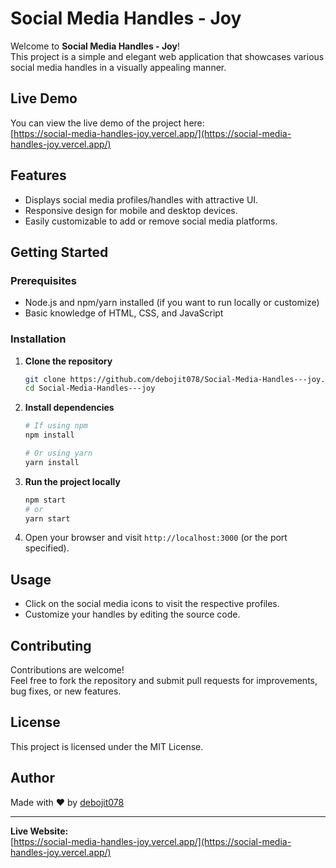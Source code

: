 # Social Media Handles - Joy

Welcome to **Social Media Handles - Joy**!  
This project is a simple and elegant web application that showcases various social media handles in a visually appealing manner.

## Live Demo

You can view the live demo of the project here:  
[https://social-media-handles-joy.vercel.app/](https://social-media-handles-joy.vercel.app/)

## Features

- Displays social media profiles/handles with attractive UI.
- Responsive design for mobile and desktop devices.
- Easily customizable to add or remove social media platforms.

## Getting Started

### Prerequisites

- Node.js and npm/yarn installed (if you want to run locally or customize)
- Basic knowledge of HTML, CSS, and JavaScript

### Installation

1. **Clone the repository**

   ```bash
   git clone https://github.com/debojit078/Social-Media-Handles---joy.git
   cd Social-Media-Handles---joy
   ```

2. **Install dependencies**

   ```bash
   # If using npm
   npm install

   # Or using yarn
   yarn install
   ```

3. **Run the project locally**

   ```bash
   npm start
   # or
   yarn start
   ```

4. Open your browser and visit `http://localhost:3000` (or the port specified).

## Usage

- Click on the social media icons to visit the respective profiles.
- Customize your handles by editing the source code.

## Contributing

Contributions are welcome!  
Feel free to fork the repository and submit pull requests for improvements, bug fixes, or new features.

## License

This project is licensed under the MIT License.

## Author

Made with ❤️ by [debojit078](https://github.com/debojit078)

---

**Live Website:**  
[https://social-media-handles-joy.vercel.app/](https://social-media-handles-joy.vercel.app/)
